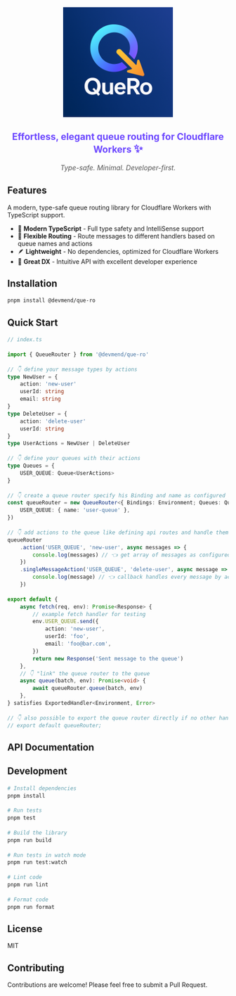 <div align="center">
    <img src="https://raw.githubusercontent.com/DeVmend/QueRo/refs/heads/main/assets/que-ro.png" width="250" height="auto" alt="Que Ro"/>
</div>
<h2 align="center" style="font-weight: 700; color: #6c47ff;">
  Effortless, elegant queue routing for Cloudflare Workers <span style="font-size:1.2em;">✨</span>
</h2>
<p align="center" style="font-size:1.1em; color: #555;">
  <em>Type-safe. Minimal. Developer-first.</em>
</p>

## Features

A modern, type-safe queue routing library for Cloudflare Workers with TypeScript support.

- 🚀 **Modern TypeScript** - Full type safety and IntelliSense support
- 🔄 **Flexible Routing** - Route messages to different handlers based on queue names and actions
- 🪶 **Lightweight** - No dependencies, optimized for Cloudflare Workers
- 📝 **Great DX** - Intuitive API with excellent developer experience

## Installation

```bash
pnpm install @devmend/que-ro
```

## Quick Start

```typescript
// index.ts

import { QueueRouter } from '@devmend/que-ro'

// 👇 define your message types by actions
type NewUser = {
    action: 'new-user'
    userId: string
    email: string
}
type DeleteUser = {
    action: 'delete-user'
    userId: string
}
type UserActions = NewUser | DeleteUser

// 👇 define your queues with their actions
type Queues = {
    USER_QUEUE: Queue<UserActions>
}

// 👇 create a queue router specify his Binding and name as configured in wrangler.json
const queueRouter = new QueueRouter<{ Bindings: Environment; Queues: Queues }>({
    USER_QUEUE: { name: 'user-queue' },
})

// 👇 add actions to the queue like defining api routes and handle them type safe
queueRouter
    .action('USER_QUEUE', 'new-user', async messages => {
        console.log(messages) // 👈 get array of messages as configured size in wrangler.json
    })
    .singleMessageAction('USER_QUEUE', 'delete-user', async message => {
        console.log(message) // 👈 callback handles every message by action on his own
    })

export default {
    async fetch(req, env): Promise<Response> {
        // example fetch handler for testing
        env.USER_QUEUE.send({
            action: 'new-user',
            userId: 'foo',
            email: 'foo@bar.com',
        })
        return new Response('Sent message to the queue')
    },
    // 👇 "link" the queue router to the queue
    async queue(batch, env): Promise<void> {
        await queueRouter.queue(batch, env)
    },
} satisfies ExportedHandler<Environment, Error>

// 👇 also possible to export the queue router directly if no other handlers are needed
// export default queueRouter;
```

## API Documentation

## Development

```bash
# Install dependencies
pnpm install

# Run tests
pnpm test

# Build the library
pnpm run build

# Run tests in watch mode
pnpm run test:watch

# Lint code
pnpm run lint

# Format code
pnpm run format
```

## License

MIT

## Contributing

Contributions are welcome! Please feel free to submit a Pull Request.
